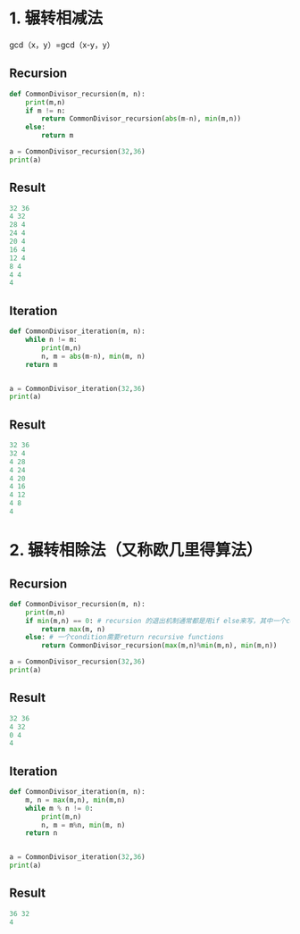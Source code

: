 # 1. 辗转相减法
gcd（x，y）=gcd（x-y，y）

## Recursion
```py
def CommonDivisor_recursion(m, n):
    print(m,n)
    if m != n:
        return CommonDivisor_recursion(abs(m-n), min(m,n))
    else:
        return m

a = CommonDivisor_recursion(32,36)
print(a)
```
## Result
```py
32 36
4 32
28 4
24 4
20 4
16 4
12 4
8 4
4 4
4
```
## Iteration
```py
def CommonDivisor_iteration(m, n):
    while n != m:
        print(m,n)
        n, m = abs(m-n), min(m, n)
    return m


a = CommonDivisor_iteration(32,36)
print(a)
```

## Result
```py
32 36
32 4
4 28
4 24
4 20
4 16
4 12
4 8
4

```

# 2. 辗转相除法（又称欧几里得算法）

## Recursion
```py
def CommonDivisor_recursion(m, n):
    print(m,n)
    if min(m,n) == 0: # recursion 的退出机制通常都是用if else来写，其中一个condition需要return最后结果
        return max(m, n)
    else: # 一个condition需要return recursive functions
        return CommonDivisor_recursion(max(m,n)%min(m,n), min(m,n))

a = CommonDivisor_recursion(32,36)
print(a)
```

## Result
```py
32 36
4 32
0 4
4
```

## Iteration
```py
def CommonDivisor_iteration(m, n):
    m, n = max(m,n), min(m,n)
    while m % n != 0:
        print(m,n)
        n, m = m%n, min(m, n)
    return n


a = CommonDivisor_iteration(32,36)
print(a)
```

## Result
```py
36 32
4
```
